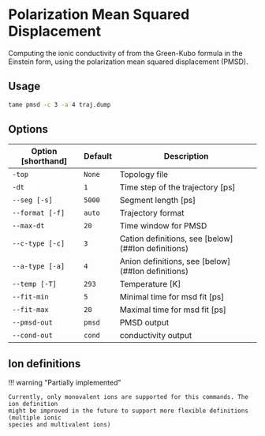 # Polarization Mean Squared Displacement

Computing the ionic conductivity of from the Green-Kubo formula in the Einstein
form, using the polarization mean squared displacement (PMSD).

## Usage

```bash
tame pmsd -c 3 -a 4 traj.dump
```

## Options

| Option [shorthand] | Default | Description                                        |
|--------------------|---------|----------------------------------------------------|
| `-top`             | `None`  | Topology file                                      |
| `-dt`              | `1`     | Time step of the trajectory [ps]                   |
| `--seg [-s]`       | `5000`  | Segment length [ps]                                |
| `--format [-f]`    | `auto`  | Trajectory format                                  |
| `--max-dt`         | `20`    | Time window for PMSD                               |
| `--c-type [-c]`    | `3`     | Cation definitions, see [below](##Ion definitions) |
| `--a-type [-a]`    | `4`     | Anion definitions, see [below](##Ion definitions)  |
| `--temp [-T]`      | `293`   | Temperature [K]                                    |
| `--fit-min`        | `5`     | Minimal time for msd fit [ps]                      |
| `--fit-max`        | `20`    | Maximal time for msd fit [ps]                      |
| `--pmsd-out`       | `pmsd`  | PMSD output                                        |
| `--cond-out`       | `cond`  | conductivity output                                |

## Ion definitions

!!! warning "Partially implemented"

    Currently, only monovalent ions are supported for this commands. The ion definition
    might be improved in the future to support more flexible definitions (multiple ionic 
    species and multivalent ions) 
